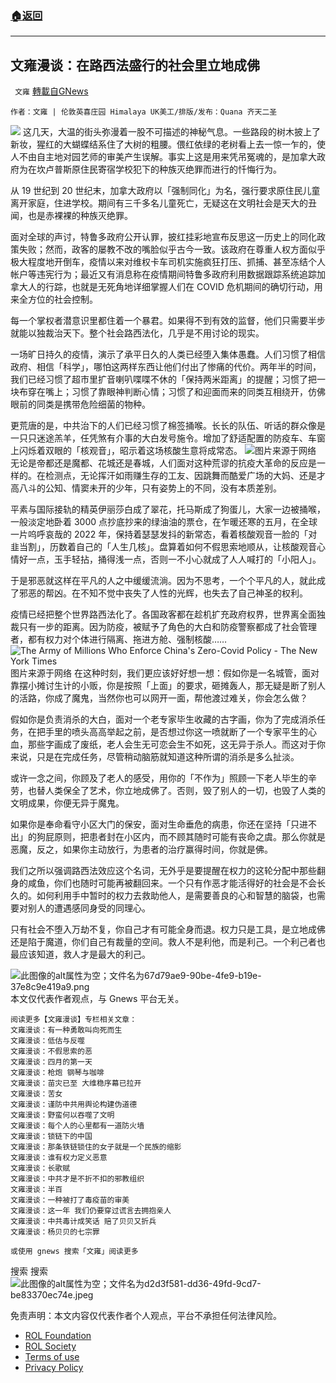 ###  [:house:返回](README.md)
---


## 文雍漫谈：在路西法盛行的社会里立地成佛
` 文雍` [轉載自GNews](https://gnews.org/zh-hans/2506021/)

```
作者：文雍 | 伦敦英喜庄园 Himalaya UK美工/排版/发布：Quana 齐天二圣
```
 ![](https://assets.gnews.org/wp-content/uploads/2022/05/20220510-01.jpg) 
这几天，大温的街头弥漫着一股不可描述的神秘气息。一些路段的树木披上了新妆，猩红的大蝴蝶结系住了大树的粗腰。偎红依绿的老树看上去一惊一乍的，使人不由自主地对园艺师的审美产生误解。事实上这是用来凭吊冤魂的，是加拿大政府为在坎卢普斯原住民寄宿学校犯下的种族灭绝罪而进行的忏悔行为。
 
从 19 世纪到 20 世纪末，加拿大政府以「强制同化」为名，强行要求原住民儿童离开家庭，住进学校。期间有三千多名儿童死亡，无疑这在文明社会是天大的丑闻，也是赤裸裸的种族灭绝罪。
 
面对全球的声讨，特鲁多政府公开认罪，披红挂彩地宣布反思这一历史上的同化政策失败；然而，政客的屡教不改的嘴脸似乎古今一致。该政府在尊重人权方面似乎极大程度地开倒车，疫情以来对维权卡车司机实施疯狂打压、抓捕、甚至冻结个人帐户等违宪行为；最近又有消息称在疫情期间特鲁多政府利用数据跟踪系统追踪加拿大人的行踪，也就是无死角地详细掌握人们在 COVID 危机期间的确切行动，用来全方位的社会控制。
 
每一个掌权者潜意识里都住着一个暴君。如果得不到有效的监督，他们只需要半步就能以独裁治天下。整个社会路西法化，几乎是不用讨论的现实。
 
一场旷日持久的疫情，演示了承平日久的人类已经堕入集体愚蠢。人们习惯了相信政府、相信「科学」，哪怕这两样东西让他们付出了惨痛的代价。两年半的时间，我们已经习惯了超市里扩音喇叭喋喋不休的「保持两米距离」的提醒；习惯了把一块布穿在嘴上；习惯了靠眼神判断心情；习惯了和迎面而来的同类互相绕开，仿佛眼前的同类是携带危险细菌的物种。
 
更荒唐的是，中共治下的人们已经习惯了棉签捅喉。长长的队伍、听话的群众像是一只只迷途羔羊，任凭煞有介事的大白发号施令。增加了舒适配置的防疫车、车窗上闪烁着双眼的「核观音」，昭示着这场核酸生意将成常态。
 ![](https://assets.gnews.org/wp-content/uploads/2022/05/3bf52b4b-50a9-468c-a708-12a16f1501af.jpg)图片来源于网络 
无论是帝都还是魔都、花城还是春城，人们面对这种荒谬的抗疫大革命的反应是一样的。在检测点，无论挥汗如雨赚生存的工友、因跳舞而酷爱广场的大妈、还是才高八斗的公知、情窦未开的少年，只有姿势上的不同，没有本质差别。
 
平素与国际接轨的精英伊丽莎白成了翠花，托马斯成了狗蛋儿，大家一边被捅喉，一般淡定地卧着 3000 点抄底抄来的绿油油的票仓，在乍暖还寒的五月，在全球一片呜呼哀哉的 2022 年，保持着瑟瑟发抖的新常态，看着核酸观音一脸的「对韭当割」，历数着自己的「人生几核」。盘算着如何不假思索地顺从，让核酸观音心情好一点，玉手轻拈，捅得浅一点，否则一不小心就成了人人喊打的「小阳人」。
 
于是邪恶就这样在平凡的人之中缓缓流淌。因为不思考，一个个平凡的人，就此成了邪恶的帮凶。在不知不觉中丧失了人性的光辉，也失去了自己神圣的权利。
 
疫情已经把整个世界路西法化了。各国政客都在趁机扩充政府权界，世界离全面独裁只有一步的距离。因为防疫，被赋予了角色的大白和防疫警察都成了社会管理者，都有权力对个体进行隔离、拖进方舱、强制核酸……
 ![The Army of Millions Who Enforce China's Zero-Covid Policy - The New York  Times](https://static01.nyt.com/images/2022/01/11/business/00newworld6/merlin_200194440_579bf43b-cafa-455a-8a23-2ab92653b110-mobileMasterAt3x.jpg)图片来源于网络 
在这种时刻，我们更应该好好想一想：假如你是一名城管，面对靠摆小摊讨生计的小贩，你是按照「上面」的要求，砸摊轰人，那无疑是断了别人的活路，你成了魔鬼，当然你也可以网开一面，帮他渡过难关，你会怎么做？
 
假如你是负责消杀的大白，面对一个老专家毕生收藏的古字画，你为了完成消杀任务，在把手里的喷头高高举起之前，是否想过你这一喷就断了一个专家平生的心血，那些字画成了废纸，老人会生无可恋会生不如死，这无异于杀人。而这对于你来说，只是在完成任务，尽管稍动脑筋就知道这种所谓的消杀是多么扯淡。
 
或许一念之间，你顾及了老人的感受，用你的「不作为」照顾一下老人毕生的辛劳，也替人类保全了艺术，你立地成佛了。否则，毁了别人的一切，也毁了人类的文明成果，你便无异于魔鬼。
 
如果你是奉命看守小区大门的保安，面对生命垂危的病患，你还在坚持「只进不出」的狗屁原则，把患者封在小区内，而不顾其随时可能有丧命之虞。那么你就是恶魔，反之，如果你主动放行，为患者的治疗赢得时间，你就是佛。
 
我们之所以强调路西法效应这个名词，无外乎是要提醒在权力的这轮分配中那些翻身的咸鱼，你们也随时可能再被翻回来。一个只有作恶才能活得好的社会是不会长久的。如何利用手中暂时的权力去救助他人，是需要善良的心和智慧的脑袋，也需要对别人的遭遇感同身受的同理心。
 
只有社会不堕入万劫不复，你自己才有可能全身而退。权力只是工具，是立地成佛还是陷于魔道，你们自己有裁量的空间。救人不是利他，而是利己。一个利己者也最应该知道，救人才是最大的利己。

 ![此图像的alt属性为空；文件名为67d79ae9-90be-4fe9-b19e-37e8c9e419a9.png](https://assets.gnews.org/wp-content/uploads/2021/09/67d79ae9-90be-4fe9-b19e-37e8c9e419a9.png) 
本文仅代表作者观点，与 Gnews 平台无关。

```
阅读更多【文雍漫谈】专栏相关文章：
文雍漫谈：有一种勇敢叫向死而生
文雍漫谈：低估与反噬
文雍漫谈：不假思索的恶
文雍漫谈：四月的第一天
文雍漫谈：枪炮 钢琴与咖啡
文雍漫谈：苗灾已至 大维稳序幕已拉开
文雍漫谈：苦女
文雍漫谈：谨防中共用舆论构建伪道德
文雍漫谈：野蛮何以吞噬了文明
文雍漫谈：每个人的心里都有一道防火墙
文雍漫谈：锁链下的中国
文雍漫谈：那条铁链锁住的女子就是一个民族的缩影
文雍漫谈：谁有权力定义恶意
文雍漫谈：长歌赋
文雍漫谈：中共才是不折不扣的邪教组织
文雍漫谈：半百
文雍漫谈：一种被打了毒疫苗的审美
文雍漫谈：这一年 我们仍要穿过谎言去拥抱亲人
文雍漫谈：中共毒计成笑话 赔了贝贝又折兵
文雍漫谈：杨贝贝的七宗罪

或使用 gnews 搜索「文雍」阅读更多 
```
 搜索
搜索
 ![此图像的alt属性为空；文件名为d2d3f581-dd36-49fd-9cd7-be83370ec74e.jpeg](https://assets.gnews.org/wp-content/uploads/2021/04/d2d3f581-dd36-49fd-9cd7-be83370ec74e.jpeg) 

免责声明：本文内容仅代表作者个人观点，平台不承担任何法律风险。
  
- [ROL Foundation](https://rolfoundation.org/)
- [ROL Society](https://rolsociety.org/)
- [Terms of use](https://gnews.org/terms-of-use-3/)
- [Privacy Policy](https://gnews.org/privacy-policy/)
